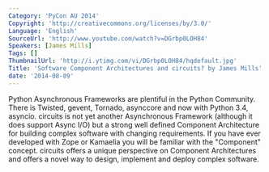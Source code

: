 ```yaml
---
Category: 'PyCon AU 2014'
Copyright: 'http://creativecommons.org/licenses/by/3.0/'
Language: 'English'
SourceUrl: 'http://www.youtube.com/watch?v=DGrbp0LOH84'
Speakers: [James Mills]
Tags: []
ThumbnailUrl: 'http://i.ytimg.com/vi/DGrbp0LOH84/hqdefault.jpg'
Title: 'Software Component Architectures and circuits? by James Mills'
date: '2014-08-09'
---
```

Python Asynchronous Frameworks are plentiful in the Python Community. There is Twisted, gevent, Tornado, asynccore and now with Python 3.4, asyncio. circuits is not yet another Asynchronous Framework (although it does support Async I/O) but a strong well defined Component Architecture for building complex software with changing requirements. If you have ever developed with Zope or Kamaelia you will be familiar with the "Component" concept. circuits offers a unique perspective on Component Architectures and offers a novel way to design, implement and deploy complex software.